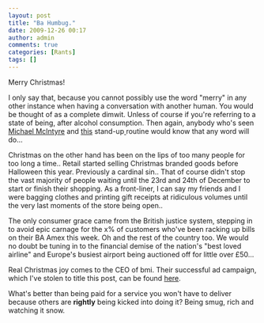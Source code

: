 ```yaml
---
layout: post
title: "Ba Humbug."
date: 2009-12-26 00:17
author: admin
comments: true
categories: [Rants]
tags: []
---
```

Merry Christmas!

I only say that, because you cannot possibly use the word "merry" in any other instance when having a conversation with another human. You would be thought of as a complete dimwit. Unless of course if you're referring to a state of being, after alcohol consumption. Then again, anybody who's seen <a href="http://files.list.co.uk/images/2007/08/23/MichaelMcIntyre.jpg" target="_blank">Michael McIntyre</a> and <a href="http://www.youtube.com/watch?v=SE4rtne9Oj4&amp;feature=related" target="_blank">this</a> stand-up<a href="http://www.youtube.com/watch?v=SE4rtne9Oj4&amp;feature=related" target="_blank"> </a>routine would know that any word will do...

<!--more-->

Christmas on the other hand has been on the lips of too many people for too long a time.. Retail started selling Christmas branded goods before Halloween this year. Previously a cardinal sin..
That of course didn't stop the vast majority of people waiting until the 23rd and 24th of December to start or finish their shopping. As a front-liner, I can say my friends and I were bagging clothes and printing gift receipts at ridiculous volumes until the very last moments of the store being open..

The only consumer grace came from the British justice system, stepping in to avoid epic carnage for the x% of customers who've been racking up bills on their BA Amex this week. Oh and the rest of the country too. We would no doubt be tuning in to the financial demise of the nation's "best loved airline" and Europe's busiest airport being auctioned off for little over £50...

Real Christmas joy comes to the CEO of bmi. Their successful ad campaign, which I've stolen to title this post, can be found <a href="http://www.nmauk.co.uk/nma/uploads/18759/highres/bmi_humbug_hires.jpg" target="_blank">here</a>.

What's better than being paid for a service you won't have to deliver because others are **rightly** being kicked into doing it?
Being smug, rich and watching it snow.
